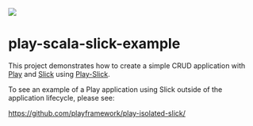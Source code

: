 [<img src="https://img.shields.io/travis/playframework/play-scala-slick-example.svg"/>](https://travis-ci.org/playframework/play-scala-slick-example)

# play-scala-slick-example

This project demonstrates how to create a simple CRUD application with [Play](https://www.playframework.com/) and [Slick](http://slick.lightbend.com/doc/3.1.1/) using [Play-Slick](https://www.playframework.com/documentation/latest/PlaySlick).

To see an example of a Play application using Slick outside of the application lifecycle, please see:

https://github.com/playframework/play-isolated-slick/
